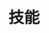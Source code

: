 ---
widget: featurette

headless: true  # This file represents a page section.

weight: 50

title: 技能
subtitle:
# ... Put Your Section Options Here (title etc.) ...

# Showcase personal skills or business features.
# Add/remove as many `feature` blocks below as you like.
# For available icons, see: https://wowchemy.com/docs/page-builder/#icons
feature:
  - icon: swift
    icon_pack: custom
    name: Swift
    description: 85%
  - icon: apple
    icon_pack: custom
    name: Objective-C
    description: 80%
  - icon: mini
    icon_pack: custom
    name: 小程序
    description: 75%
  - icon: uniapp
    icon_pack: custom
    name: uni-app
    description: 70%
  - icon: flutter
    icon_pack: custom
    name: Flutter
    description: 40%
  - icon: vue
    icon_pack: custom
    name: Vue
    description: 50%
  - icon: js
    icon_pack: custom
    name: JavaScript
    description: 60%
  - icon: nginx
    icon_pack: custom
    name: Nginx
    description: 40%
  - icon: mysql
    icon_pack: custom
    name: MySQL
    description: 50%
  - icon: wordpress
    icon_pack: custom
    name: Wordpress
    description: 70%
  - icon: xcode
    icon_pack: custom
    name: Xcode
    description: 85%
  - icon: vscode
    icon_pack: custom
    name: VSCode
    description: 70%
  - icon: hbuilderx
    icon_pack: custom
    name: HBuilder X
    description: 70%
  - icon: postman
    icon_pack: custom
    name: Postman
    description: 80%
  - icon: sqlworkbench
    icon_pack: custom
    name: MySQLWorkbench
    description: 50%
  - icon: axurerp
    icon_pack: custom
    name: Axure RP
    description: 80%
  - icon: confluence
    icon_pack: custom
    name: Confluence
    description: 80%
  - icon: jira
    icon_pack: custom
    name: Jira
    description: 80%
  - icon: git
    icon_pack: custom
    name: Git
    description: 85%
  - icon: jenkins
    icon_pack: custom
    name: Jenkins
    description: 50%


---